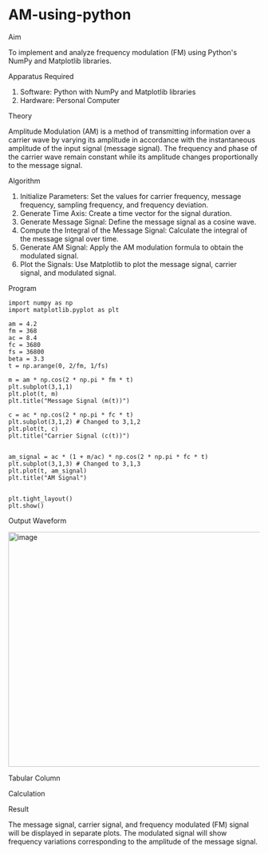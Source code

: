 # AM-using-python

Aim


To implement and analyze frequency modulation (FM) using Python's NumPy and Matplotlib libraries. 

Apparatus Required

1.	Software: Python with NumPy and Matplotlib libraries
2.	Hardware: Personal Computer
  
Theory

Amplitude Modulation (AM) is a method of transmitting information over a carrier wave by varying its amplitude in accordance with the instantaneous amplitude of the input signal (message signal). The frequency and phase of the carrier wave remain constant while its amplitude changes proportionally to the message signal.



Algorithm


1.	Initialize Parameters: Set the values for carrier frequency, message frequency, sampling frequency, and frequency deviation.
2.	Generate Time Axis: Create a time vector for the signal duration.
3.	Generate Message Signal: Define the message signal as a cosine wave.
4.	Compute the Integral of the Message Signal: Calculate the integral of the message signal over time.
5.	Generate AM Signal: Apply the AM modulation formula to obtain the modulated signal.
6.	Plot the Signals: Use Matplotlib to plot the message signal, carrier signal, and modulated signal.

Program
```
import numpy as np
import matplotlib.pyplot as plt

am = 4.2
fm = 368
ac = 8.4
fc = 3680
fs = 36800
beta = 3.3
t = np.arange(0, 2/fm, 1/fs)

m = am * np.cos(2 * np.pi * fm * t)
plt.subplot(3,1,1) 
plt.plot(t, m)
plt.title("Message Signal (m(t))") 

c = ac * np.cos(2 * np.pi * fc * t)
plt.subplot(3,1,2) # Changed to 3,1,2
plt.plot(t, c)
plt.title("Carrier Signal (c(t))") 


am_signal = ac * (1 + m/ac) * np.cos(2 * np.pi * fc * t)
plt.subplot(3,1,3) # Changed to 3,1,3
plt.plot(t, am_signal)
plt.title("AM Signal")


plt.tight_layout()
plt.show()
```


Output Waveform


<img width="630" height="470" alt="image" src="https://github.com/user-attachments/assets/ed1cdf8c-816f-4667-9539-dc49ba9f8b2f" />






Tabular Column



Calculation




Result


The message signal, carrier signal, and frequency modulated (FM) signal will be displayed in separate plots. The modulated signal will show frequency variations corresponding to the amplitude of the message signal.
